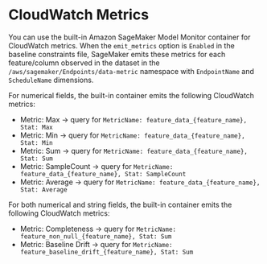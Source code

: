 # CloudWatch Metrics<a name="model-monitor-interpreting-cloudwatch"></a>

You can use the built\-in Amazon SageMaker Model Monitor container for CloudWatch metrics\. When the `emit_metrics` option is `Enabled` in the baseline constraints file, SageMaker emits these metrics for each feature/column observed in the dataset in the `/aws/sagemaker/Endpoints/data-metric` namespace with `EndpointName` and `ScheduleName` dimensions\.

For numerical fields, the built\-in container emits the following CloudWatch metrics:
+ Metric: Max → query for `MetricName: feature_data_{feature_name}, Stat: Max`
+ Metric: Min → query for `MetricName: feature_data_{feature_name}, Stat: Min`
+ Metric: Sum → query for `MetricName: feature_data_{feature_name}, Stat: Sum`
+ Metric: SampleCount → query for `MetricName: feature_data_{feature_name}, Stat: SampleCount`
+ Metric: Average → query for `MetricName: feature_data_{feature_name}, Stat: Average`

For both numerical and string fields, the built\-in container emits the following CloudWatch metrics:
+ Metric: Completeness → query for `MetricName: feature_non_null_{feature_name}, Stat: Sum`
+ Metric: Baseline Drift → query for `MetricName: feature_baseline_drift_{feature_name}, Stat: Sum`
